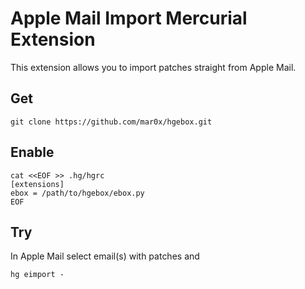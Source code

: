 Apple Mail Import Mercurial Extension
=====================================

This extension allows you to import patches straight from Apple Mail.

Get
---
```
git clone https://github.com/mar0x/hgebox.git
```

Enable
------
```
cat <<EOF >> .hg/hgrc
[extensions]
ebox = /path/to/hgebox/ebox.py
EOF
```

Try
---
In Apple Mail select email(s) with patches and
```
hg eimport -
```
